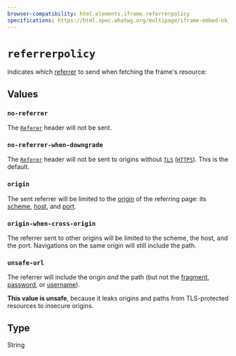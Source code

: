 ```yaml
---
browser-compatibility: html.elements.iframe.referrerpolicy
specifications: https://html.spec.whatwg.org/multipage/iframe-embed-object.html#attr-iframe-referrerpolicy
---
```


# `referrerpolicy`

Indicates which [referrer](https://developer.mozilla.org/en-US/docs/Web/API/Document/referrer) to send when fetching the frame\'s resource:

## Values

### `no-referrer`

The [`Referer`](https://developer.mozilla.org/en-US/docs/Web/HTTP/Headers/Referer) header will not be sent.

### `no-referrer-when-downgrade`
The  [`Referer`](https://developer.mozilla.org/en-US/docs/Web/HTTP/Headers/Referer) header will not be sent to origins
without [`TLS`](https://developer.mozilla.org/en-US/docs/Glossary/TLS) ([`HTTPS`](https://developer.mozilla.org/en-US/docs/Glossary/HTTPS)). This is the default.

### `origin`
The sent referrer will be limited to the [origin](/en-US/docs/Glossary/Origin) of the referring page: its [scheme](https://developer.mozilla.org/en-US/docs/Archive/Mozilla/URIScheme), [host](https://developer.mozilla.org/en-US/docs/Glossary/Host), and [port](https://developer.mozilla.org/en-US/docs/Glossary/Port).

### `origin-when-cross-origin`
The referrer sent to other origins will be limited to the scheme, the host, and the port. Navigations on the same origin will still include the path.

### `unsafe-url`
The referrer will include the origin *and* the path (but not the [fragment](https://developer.mozilla.org/en-US/docs/Web/API/HTMLHyperlinkElementUtils/hash), [password](https://developer.mozilla.org/en-US/docs/Web/API/HTMLHyperlinkElementUtils/password), or [username](https://developer.mozilla.org/en-US/docs/Web/API/HTMLHyperlinkElementUtils/username)).

**This value is unsafe**, because it leaks origins and paths from TLS-protected resources to insecure origins.

## Type

String
